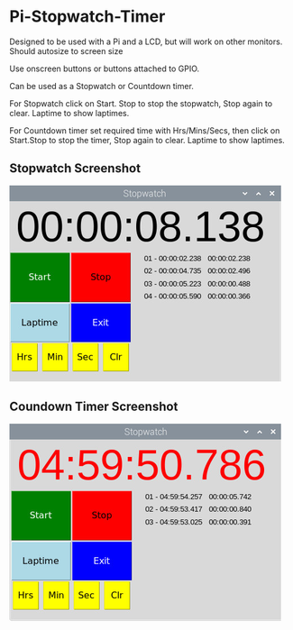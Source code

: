 # Pi-Stopwatch-Timer

Designed to be used with a Pi and a LCD, but will work on other monitors. Should autosize to screen size


Use onscreen buttons or buttons attached to GPIO.

Can be used as a Stopwatch or Countdown timer.

For Stopwatch click on Start. Stop to stop the stopwatch, Stop again to clear. Laptime to show laptimes.

For Countdown timer set required time with Hrs/Mins/Secs, then click on Start.Stop to stop the timer, Stop again to clear. Laptime to show laptimes.

## Stopwatch Screenshot

![screenshot](stopwatch.jpg)

## Coundown Timer Screenshot

![screenshot](timer.jpg)
